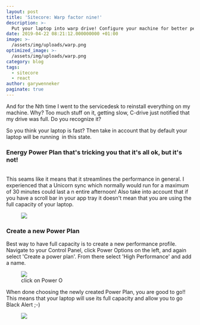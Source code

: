 ```yaml
---
layout: post
title: 'Sitecore: Warp factor nine!'
description: >-
  Put your laptop into warp drive! Configure your machine for better performance while developing
date: 2019-04-22 08:21:12.000000000 +01:00
image: >-
  /assets/img/uploads/warp.png
optimized_image: >-
  /assets/img/uploads/warp.png
category: blog
tags:
  - sitecore
  - react
author: garywenneker
paginate: true
---
```

<p>And for the Nth time I went to the servicedesk to reinstall everything on my machine. Why? Too much stuff on it, getting slow, C-drive just notified that my drive was full. Do you recognize it?</p><p>So you think your laptop is fast? Then take in account that by default your laptop will be running  in this state.</p><h3 id="energy-power-plan-that-s-tricking-you-that-it-s-all-ok-but-it-s-not-">Energy Power Plan that's tricking you that it's all ok, but it's not!</h3><p><br>This seams like it means that it streamlines the performance in general. I experienced that a Unicorn sync which normally would run for a maximum of 30 minutes could last a n entire afternoon! Also take into account that if you have a scroll bar in your app tray it doesn't mean that you are using the full capacity of your laptop.</p><figure class="kg-image-card"><img src="/content/images/2019/04/power-1.png" class="kg-image"></figure><h3 id="create-a-new-power-plan">Create a new Power Plan</h3><p>Best way to have full capacity is to create a new performance profile. Navigate to your Control Panel, click Power Options on the left, and again select 'Create a power plan'. From there select 'High Performance' and add a name.</p><figure class="kg-image-card"><img src="/content/images/2019/04/warp-factor-nine-1.png" class="kg-image"><figcaption>click on Power O</figcaption></figure><p>When done choosing the newly created Power Plan, you are good to go!! This means that your laptop will use its full capacity and allow you to go Black Alert ;-)</p><figure class="kg-image-card kg-width-wide"><img src="/content/images/2019/04/giphy-1-.gif" class="kg-image"></figure>
